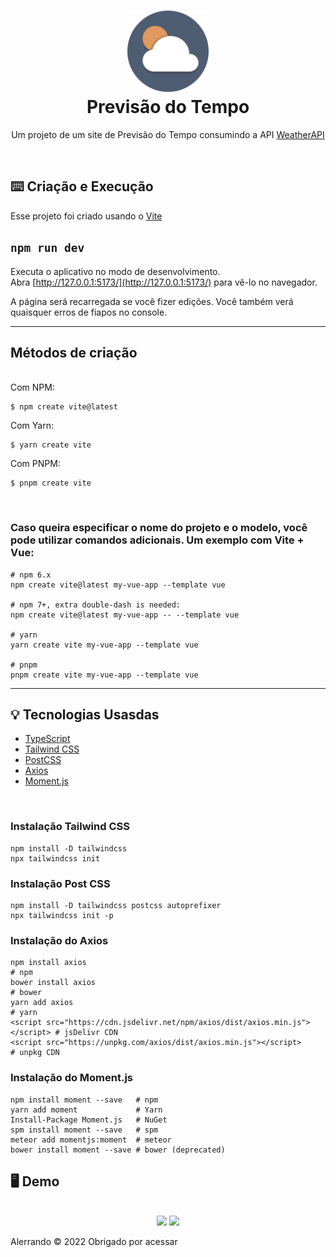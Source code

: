 <h1 align="center">
    <img src="./github/icon.svg" width="130" alt="icone do site">
    </br>
    Previsão do Tempo
</h1>

<p align="center">Um projeto de um site de Previsão do Tempo consumindo a API <a href="https://www.weatherapi.com/">WeatherAPI</a></p>
</br>

## ⌨️ Criação e Execução

<p>Esse projeto foi criado usando o <a href="https://vitejs.dev/guide/">Vite</a></p>

## `npm run dev`
Executa o aplicativo no modo de desenvolvimento.<br />
Abra [http://127.0.0.1:5173/](http://127.0.0.1:5173/) para vê-lo no navegador.

A página será recarregada se você fizer edições.
Você também verá quaisquer erros de fiapos no console.</p>
<hr>

## Métodos de criação
<br>
Com NPM:

```
$ npm create vite@latest
```

Com Yarn:
```
$ yarn create vite
```

Com PNPM:
```
$ pnpm create vite
```
</br>
<h3>Caso queira especificar o nome do projeto e o modelo, você pode utilizar comandos adicionais. Um exemplo com Vite + Vue:</h3>

```
# npm 6.x
npm create vite@latest my-vue-app --template vue

# npm 7+, extra double-dash is needed:
npm create vite@latest my-vue-app -- --template vue

# yarn
yarn create vite my-vue-app --template vue

# pnpm
pnpm create vite my-vue-app --template vue
```
<hr>

## 💡 Tecnologias Usasdas
<ul>
<li><a href="https://www.typescriptlang.org/">TypeScript</a>

<li><a href="https://tailwindcss.com/">Tailwind CSS</a>

<li><a href="https://postcss.org/">PostCSS</a>

<li><a href="https://axios-http.com/docs/intro">Axios</a>

<li><a href="https://momentjs.com/">Moment.js</a>

</ul>
</br>
<h3>Instalação Tailwind CSS</h3>

```
npm install -D tailwindcss
npx tailwindcss init
```

<h3>Instalação Post CSS</h3>

```
npm install -D tailwindcss postcss autoprefixer
npx tailwindcss init -p
```

<h3>Instalação do Axios</h3>

```
npm install axios                                                            # npm
bower install axios                                                          # bower
yarn add axios                                                               # yarn
<script src="https://cdn.jsdelivr.net/npm/axios/dist/axios.min.js"></script> # jsDelivr CDN
<script src="https://unpkg.com/axios/dist/axios.min.js"></script>            # unpkg CDN
```

<h3>Instalação do Moment.js</h3>

```
npm install moment --save   # npm
yarn add moment             # Yarn
Install-Package Moment.js   # NuGet
spm install moment --save   # spm
meteor add momentjs:moment  # meteor
bower install moment --save # bower (deprecated)
```


## 🖥️ Demo
<br/>

<div align="center">
    <img src="./github/PrevisãoTempoPc.gif">
    <img src="./github/PrevisãoTempoMobile.gif">
</div>

<p>Alerrando © 2022 Obrigado por acessar</p>